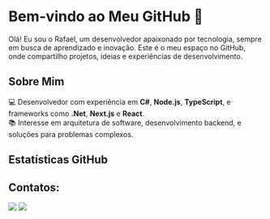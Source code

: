 # Bem-vindo ao Meu GitHub 👋

Olá! Eu sou o Rafael, um desenvolvedor apaixonado por tecnologia, sempre em busca de aprendizado e inovação. Este é o meu espaço no GitHub, onde compartilho projetos, ideias e experiências de desenvolvimento.

## Sobre Mim

💻 Desenvolvedor com experiência em **C#**, **Node.js**, **TypeScript**, e frameworks como **.Net**, **Next.js** e **React**.  
📚 Interesse em arquitetura de software, desenvolvimento backend, e soluções para problemas complexos.  



## Estatísticas GitHub
<!-- 
Este bloco exibe as estatísticas do GitHub, incluindo as linguagens mais usadas e o resumo de atividades do perfil. 
Os widgets são gerados por meio do serviço GitHub Readme Stats.

Para utilizá-los, basta descomentar o código abaixo e substituir `RafaelCss` pelo seu nome de usuário no GitHub.
<div>
<a href="https://github.com/RafaelCss">
<img height="180em" src="https://github-readme-stats.vercel.app/api/top-langs/?username=RafaelCss&layout=compact&langs_count=7&theme=dracula"/>
<img height="180em" src="https://github-readme-stats.vercel.app/api?username=RafaelCss&show_icons=true&theme=dracula&include_all_commits=true&count_private=true"/>
</a>
</div>
-->

  

<!--![Snake animation](https://github.com/RafaelCss/RafaelCss/blob/output/github-contribution-grid-snake.svg) -->

  
  
  
  
  ## Contatos:
 <div>
<a href = "mailto:rf2014souza@gmail.com"><img src="https://img.shields.io/badge/Gmail-D14836?style=for-the-badge&logo=gmail&logoColor=white" target="_blank"></a>
<a href="https://www.linkedin.com/in/rafael-c-a1a007201/" target="_blank"><img src="https://img.shields.io/badge/-LinkedIn-%230077B5?style=for-the-badge&logo=linkedin&logoColor=white" target="_blank"></a>
</div>
